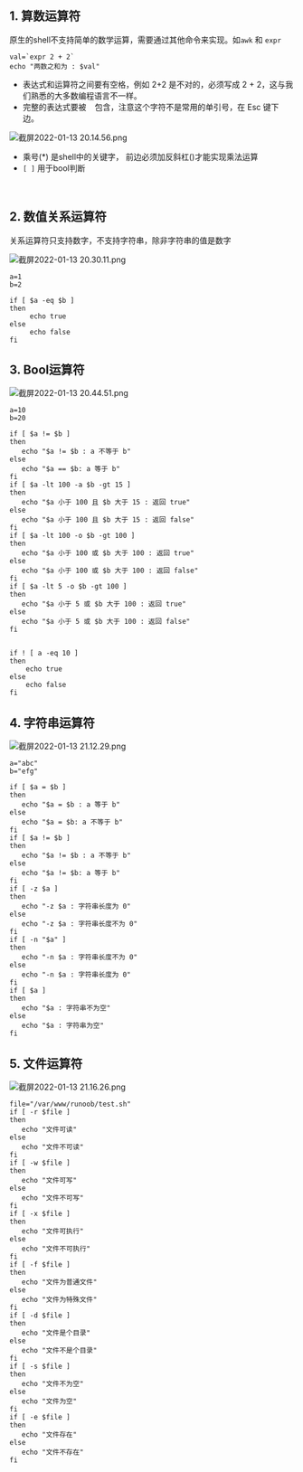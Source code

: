 ## 1. 算数运算符


原生的shell不支持简单的数学运算，需要通过其他命令来实现。如`awk` 和 `expr` 


```shell
val=`expr 2 + 2`
echo "两数之和为 : $val"
```

- 表达式和运算符之间要有空格，例如 2+2 是不对的，必须写成 2 + 2，这与我们熟悉的大多数编程语言不一样。
- 完整的表达式要被 **` `** 包含，注意这个字符不是常用的单引号，在 Esc 键下边。

![截屏2022-01-13 20.14.56.png](https://cdn.nlark.com/yuque/0/2022/png/22724999/1642076204396-dec7d478-0baa-4f52-a556-9a7996dcc28e.png#clientId=u1a8f8726-6fd6-4&from=drop&id=u53d2a40f&margin=%5Bobject%20Object%5D&name=%E6%88%AA%E5%B1%8F2022-01-13%2020.14.56.png&originHeight=726&originWidth=1284&originalType=binary&ratio=1&size=121598&status=done&style=none&taskId=u551e4468-8646-4eb2-9010-643c6235b0f)

- 乘号(*) 是shell中的关键字， 前边必须加反斜杠(\)才能实现乘法运算
- `[ ]` 用于bool判断

​

## 2. 数值关系运算符
关系运算符只支持数字，不支持字符串，除非字符串的值是数字
​

![截屏2022-01-13 20.30.11.png](https://cdn.nlark.com/yuque/0/2022/png/22724999/1642077034657-5f09c3dc-60ac-4022-b392-1b45494e2610.png#clientId=u1a8f8726-6fd6-4&from=drop&id=u6b0ddf58&margin=%5Bobject%20Object%5D&name=%E6%88%AA%E5%B1%8F2022-01-13%2020.30.11.png&originHeight=550&originWidth=1272&originalType=binary&ratio=1&size=124246&status=done&style=none&taskId=u04e9240c-a338-4be0-9cb7-e248e75c076)


```shell
a=1
b=2

if [ $a -eq $b ]
then 
     echo true
else
     echo false 
fi 
```


## 3. Bool运算符


![截屏2022-01-13 20.44.51.png](https://cdn.nlark.com/yuque/0/2022/png/22724999/1642077920415-2cdc676d-c4ad-4f1b-b043-8cca64efa864.png#clientId=u1a8f8726-6fd6-4&from=drop&id=u534da862&margin=%5Bobject%20Object%5D&name=%E6%88%AA%E5%B1%8F2022-01-13%2020.44.51.png&originHeight=306&originWidth=1272&originalType=binary&ratio=1&size=67006&status=done&style=none&taskId=uc5212d65-94f2-4cf4-b3d3-77e6966f92a)






```shell
a=10
b=20

if [ $a != $b ]
then
   echo "$a != $b : a 不等于 b"
else
   echo "$a == $b: a 等于 b"
fi
if [ $a -lt 100 -a $b -gt 15 ]
then
   echo "$a 小于 100 且 $b 大于 15 : 返回 true"
else
   echo "$a 小于 100 且 $b 大于 15 : 返回 false"
fi
if [ $a -lt 100 -o $b -gt 100 ]
then
   echo "$a 小于 100 或 $b 大于 100 : 返回 true"
else
   echo "$a 小于 100 或 $b 大于 100 : 返回 false"
fi
if [ $a -lt 5 -o $b -gt 100 ]
then
   echo "$a 小于 5 或 $b 大于 100 : 返回 true"
else
   echo "$a 小于 5 或 $b 大于 100 : 返回 false"
fi


if ! [ a -eq 10 ]
then 
    echo true 
else 
    echo false
fi
```


## 4. 字符串运算符
![截屏2022-01-13 21.12.29.png](https://cdn.nlark.com/yuque/0/2022/png/22724999/1642079562231-f9623401-4223-403e-bb12-2c487ac95617.png#clientId=u1a8f8726-6fd6-4&from=drop&id=uab73315d&margin=%5Bobject%20Object%5D&name=%E6%88%AA%E5%B1%8F2022-01-13%2021.12.29.png&originHeight=468&originWidth=1272&originalType=binary&ratio=1&size=96510&status=done&style=none&taskId=u0d0eb9fa-1a15-4a84-a38a-a2fa03d96c5)


```shell
a="abc"
b="efg"

if [ $a = $b ]
then
   echo "$a = $b : a 等于 b"
else
   echo "$a = $b: a 不等于 b"
fi
if [ $a != $b ]
then
   echo "$a != $b : a 不等于 b"
else
   echo "$a != $b: a 等于 b"
fi
if [ -z $a ]
then
   echo "-z $a : 字符串长度为 0"
else
   echo "-z $a : 字符串长度不为 0"
fi
if [ -n "$a" ]
then
   echo "-n $a : 字符串长度不为 0"
else
   echo "-n $a : 字符串长度为 0"
fi
if [ $a ]
then
   echo "$a : 字符串不为空"
else
   echo "$a : 字符串为空"
fi
```
## 5. 文件运算符


![截屏2022-01-13 21.16.26.png](https://cdn.nlark.com/yuque/0/2022/png/22724999/1642079818013-3419affa-618f-4274-bf40-534104ad2660.png#clientId=u1a8f8726-6fd6-4&from=drop&id=uc5c0d6ec&margin=%5Bobject%20Object%5D&name=%E6%88%AA%E5%B1%8F2022-01-13%2021.16.26.png&originHeight=1134&originWidth=1682&originalType=binary&ratio=1&size=275577&status=done&style=none&taskId=ucf8b0ec5-90cc-4f35-a163-286d5a56c76)


```shell
file="/var/www/runoob/test.sh"
if [ -r $file ]
then
   echo "文件可读"
else
   echo "文件不可读"
fi
if [ -w $file ]
then
   echo "文件可写"
else
   echo "文件不可写"
fi
if [ -x $file ]
then
   echo "文件可执行"
else
   echo "文件不可执行"
fi
if [ -f $file ]
then
   echo "文件为普通文件"
else
   echo "文件为特殊文件"
fi
if [ -d $file ]
then
   echo "文件是个目录"
else
   echo "文件不是个目录"
fi
if [ -s $file ]
then
   echo "文件不为空"
else
   echo "文件为空"
fi
if [ -e $file ]
then
   echo "文件存在"
else
   echo "文件不存在"
fi
```
